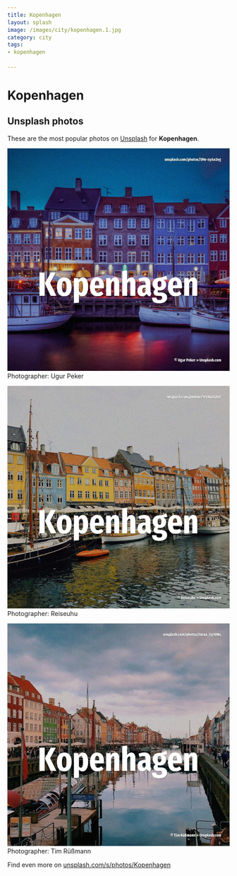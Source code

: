 ```yaml
---
title: Kopenhagen
layout: splash
image: /images/city/kopenhagen.1.jpg
category: city
tags:
- kopenhagen

---
```

# Kopenhagen

  

 
## Unsplash photos
These are the most popular photos on [Unsplash](https://unsplash.com) for **Kopenhagen**.
 
![Kopenhagen](/images/city/kopenhagen.1.jpg)
Photographer:  Ugur Peker
 
![Kopenhagen](/images/city/kopenhagen.2.jpg)
Photographer:  Reiseuhu
 
![Kopenhagen](/images/city/kopenhagen.3.jpg)
Photographer:  Tim Rüßmann
 
Find even more on [unsplash.com/s/photos/Kopenhagen](https://unsplash.com/s/photos/Kopenhagen)
 
